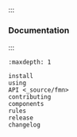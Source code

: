 <!--
SPDX-FileCopyrightText: Contributors to the Fedora Project

SPDX-License-Identifier: MIT
-->

```{include} ../README.md
```

:::
### Documentation
:::

```{toctree}
:maxdepth: 1

install
using
API <_source/fmn>
contributing
components
rules
release
changelog
```
